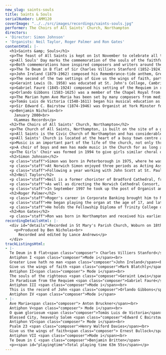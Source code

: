 ```yaml
---
new_slug: saints-souls
title: Saints & Souls
serialNumber: LAMM120
coverImage: "../../src/images/recordings/saints-souls.jpg"
performer: The Choirs of All Saints' Church, Northampton
directors:
- 'Director: Simon Johnson'
- 'Organists: Neil Taylor, Roger Palmer and Ron Gates'
contentHtml: |-
  <h1>Saints &amp; Souls</h1>
  <p>The feast of All Saints is kept on 1st November to celebrate all the Christian saints, known and unknown. It is thought that it originated in 609, when Pope Boniface IV dedicated the Pantheon in Rome to the Blessed Virgin Mary. It was at first celebrated on May 13th of that year; Pope Gregory III (Pope from 731-41) changed the date to November 1st when he dedicated a chapel in honour of All Saints in the Vatican Basilica. Gregory IV later extended the feast to the whole Church and ever since Egbert of York brought the feast to England it has ranked as a principal feast. 1,255 ancient English churches bear this dedication, a number surpassed only by those dedicated to the Virgin Mary.</p>
  <p>All Souls' Day marks the commemoration of the souls of the faithful departed and takes place on the day following All Saints' Day (except when 2nd November is a Sunday in which case All Souls' Day is moved to 3rd November). It is a feast begun by Abbott Odo of Cluny in his monasteries in 998 and gradually adopted by the whole Church.</p>
  <p>Both commemorations have inspired composers and writers around the world to write texts and choral music of the highest quality. The sequence of music represented here barely touches upon the huge available repertoire. Its selection was guided by the plainsong office hymn for All Saints 'Father, in whom thy saints are one', written by George Timms (b. 1910). He has made use of several Latin hymns to create an extended hymn of praise and prayer. Whilst the Virgin Mary and John the Baptist are the only individuals to be singled out, the hymn also focuses on themes of sacrifice, praise, eternal rest, steadfastness, patriarchs and prophets, the twelve Apostles, and also of the love that underlies spirituality. These themes are all brought together in the ancient hymn of the church, the Te Deum Laudamus ('We praise Thee, O God'), two settings of which frame this programme, and which also served as the inspiration for the stained glass window by Christopher Webb that adorns the cover. The origins of this text are unclear, although it appears to have been used in a recognisable form by the fourth, or certainly the fifth century. In Britain, the Te Deum is familiar from its central role at Mattins as part of the Book of Common Prayer (1662).</p>
  <p>The Te Deum in B flat of Sir Charles Villiers Stanford (1852-1924) was used at the Coronation Service of 1902. It is a grand setting, making use of Gregorian intonations amongst the moments of fanfare-like choral writing ('Thou art the King of Glory, O Christ') and more reflective sections ('We therefore pray Thee, help Thy servants'). The sparse opening of the Te Deum in C by Benjamin Britten (1913-1976) introduces a setting that is much less ceremonial. Written in 1935 for St Mark's Church, North Audley Street, London, when the composer was twenty-one years old, a feature is the great urgency in mood created by a syncopated motif heard on the organ pedals. This pedal figure provides a link with the middle section that gives prominence to a treble solo memorable for its descending arpeggios. Following the recapitulation of the opening, it is this music that provides the codetta.</p>
  <p>John Ireland (1879-1962) composed his Remembrance-tide anthem, Greater Love, in 1912, at which point he was eight years into his twenty-two year incumbency as Director of Music at St Luke's Church, Chelsea. Ireland is better known today for his piano and chamber music rather than for his small output of music for the church. Greater Love is, however, perhaps his best known work for the church (in 1986 it was sung at more cathedrals and collegiate churches in the British Isles than any other anthem) and the combination of treble and baritone solos followed by climactic moments for full choir gives it a rather Victorian feel.</p>
  <p>The second of the two settings of Give us the wings of faith, part of a hymn for All Saints' Day by Isaac Watts, is by Sir Ernest Bullock (1890-1979) who was appointed Organist of Westminster Abbey in 1928 and in 1952 became Director of The Royal College of Music. It is a short work written in an arch form rising to a central climax and ending much as it began. Mark Blatchly (b.1960) began his musical education as a chorister at Guildford Cathedral and it was for his Master of the Choir of that time, Barry Rose, that he wrote his setting of Give us the wings of faith. Rose was organist at St Alban's Cathedral from 1988 until 1997 where the majority of weekday services were sung by the choristers alone and it was for these forces that Blatchly was asked to compose an All Saintstide anthem.</p>
  <p>Geraint Lewis (b. 1958) was educated at St. John's College, Cambridge and was on the music staff of the University of Wales at Bangor during the time that William Mathias was Professor. It was for William Mathias' memorial service on 20th November 1992 that Geraint Lewis completed The Souls of the Righteous, when the Cathedral Choir conducted by John Scott first performed it in St. Paul's Cathedral. In this setting of a collect for All Saints' Day, Lewis allows for the famous acoustic of St Paul's; it is a composition of great stillness that leaves time for each line of the text to evaporate before starting the next.</p>
  <p>Gabriel Fauré (1845-1924) composed his setting of the Requiem in response to the death of his father in 1885 and his mother some two and a half years later. A "severe expression of grief", it was performed at Fauré's own funeral in 1924. The last movement, In Paradisum, sets a mood of serene tranquillity as the soul arrives in heaven and is greeted by the chorus of angels, the martyrs and Lazarus the beggar.</p>
  <p>Orlando Gibbons (1583-1625) was a member of the Chapel Royal from 1603. During the reign of James I he was one of the organists of the Chapel Royal and responsible for the music at James' funeral. For the last two years of his life he was organist at Westminster Abbey. Apart from his extensive output of church music, he was a composer of madrigals, music for solo keyboard and for ensembles. This is the record of John was written at the request of William Laud (later Archbishop) while he was President of St. John's College, Oxford. It is one of the most frequently performed of Gibbons' twenty-five verse anthems; in these a portion of text is initially sung by a solo voice (in this case a countertenor) and is then repeated by full choir.</p>
  <p>The Marian hymn Ave Maria has been set by many composers from medieval times to the present day. Anton Bruckner (1824-1896) set the text to music in 1861 during which time he was Organist at Linz Cathedral, Austria. The opening passage contrasts three-part writing for sopranos and altos with rich four-part writing for the tenors and basses. 'Jesus' is chanted three times and the Holy Mother's name is heard some three times as well, each time at a higher pitch and greater dynamic.</p>
  <p>Tomás Luis de Victoria (1548-1611) began his musical education as a chorister at Avila Cathedral, Spain. Once his voice had broken he was sent to college in Rome and following work as a singer and an organist he became a Priest. His career in Rome brought him into contact with Palestrina and the innumerable singers and composers from all over Europe who were active in the chapels and churches there. Victoria's output is smaller than some of his contemporaries (Palestrina published five times as much music), and he did not publish any secular music; his work does, however, embody the best of the Spanish character in music. Although Victoria is perhaps best known for his poignant and intense setting of the Officium defunctorum and the motets O vos omnes and Versa est in luctum, the masses and the motets on which they are based do reveal his generally cheerful disposition. His motet O quam gloriosum ('O how glorious is the Kingdom') is one such example.</p>
  <p>Sir Edward C. Bairstow (1874-1946) was Organist at York Minster for thirty-three years and Professor of Music at Durham University for seventeen years. Blessed City dates from 1913/1914 and is one of his twenty-nine anthems. Bairstow's treatment of the plainsong 'Urbs beata' (founded on Mode II melody) has proved to be very influential. Francis Jackson, Bairstow's successor at York, has suggested that Blessed City is founded upon a set of variations which are "contrasted and characterised to suit each situation as it comes along". Once the theme has been announced, the work continues with a treble section whose first note is not of the tune, but a far more arresting one a third higher. The men's verse also starts on a higher note. Another feature of this work is the detailed and colourful organ accompaniment.</p>
  <p>Benjamin Nicholas<br>
    January 2000<br>
    ©Lammas Records</p>
  <h2>The Choirs of All Saints' Church, Northampton</h2>
  <p>The Church of All Saints, Northampton, is built on the site of a great Norman Collegiate Church which was almost completely destroyed by the fire of Northampton in 1675. All that remained was the mediaeval tower. By 1680 the church had been rebuilt with the help of donations from all over the country, including 1,000 tons of timber from King Charles II. A statue of that king adorns the portico. All Saints' Church is built in the Renaissance style and its design is attributed to Henry Bell of King's Lynn. Although the body of the church was completed in 1680, the Portico was not finished until 1701, and the cupola was added to the Tower in 1704.</p>
  <p>All Saints is the Civic Church of Northampton and has considerable connections with the Town and County. The courts are opened, the Mayor hallowed and many organisations seek to give thanks for their foundation within the Church. The life of the Town and County is celebrated here. A regular pattern of worship has always been at the heart of the life of the Church. Records state that in 1388 there were four daily services, two of these with music. Today the Eucharist is celebrated daily (twice on Sunday) and Choral Evensong can be heard on Sunday, Tuesday and Thursday.</p>
  <p>All Saints' Church is located at the heart of a busy town centre and consequently this recording was made at St Mary's Church, Woburn.</p>
  <p>Music is an important part of the life of the church, not only through the regular and special services but also through concerts by a variety of artists. It also plays an important part in the mission and outreach of the parish, especially through the recruitment of children and adults to sing in the choirs.</p>
  <p>A choir of boys and men has made music in the Church for as long as it has been built. As there is no choir school, boys are drawn from a wide range of local schools. Parental involvement and commitment is great and so is the reward to the child, musically and personally. An important aspect of this choir is the nurturing of broken voices and a choral scholarship scheme is now established to train choirmen for the future. In recent years the choir has broadcast on local radio and appeared on Anglia and GMTV. Recent tours have taken the choirs to the USA twice and France twice, as well as to many of the Cathedrals of Great Britain.</p>
  <p>The Girls' Choir was formed in 1994 to give girls similar choral opportunities to those that boys have been receiving in the church for centuries. It has been an exciting development in the church's long history and one that has enriched both the music and life of the church. They have undertaken residential visits to Portsmouth and St David's Cathedrals and also to Bournemouth. In 1998 the choir toured Charleston, South Carolina, USA, and in summer 2000 they will tour France and Germany.</p>
  <h2>Simon Johnson</h2>
  <p class="staff">Simon was born in Peterborough in 1975, where he was a chorister and subsequently Head Chorister of the Cathedral from 1986-89. Raised in Northamptonshire, Simon attended Danetre School, Daventry and was also a member of the County Youth Orchestra. He has since held organ scholarships at Rochester, Norwich, and St Paul's Cathedrals, and is now the Director of Music at All Saints, Northampton.</p>
  <p class="staff">At Norwich Simon enjoyed three periods as Acting Assistant Organist at the Cathedral, during which time he took part of the premieres of works by John Tavener, Philip Wilby and Diana Burrell. His work accompanying both the Girls' Choir, and the Cathedral Choir is reflected in two CD recordings, and he has played for both choirs on BBC Radio 2, 3, and 4. In addition to his responsibilities at the Cathedral, Simon also gained a first class degree from the University of East Anglia, and founded the University Chamber Choir - a twenty strong ensemble specialising in the performance of contemporary music.</p>
  <p class="staff">Following a year working with John Scott at St. Paul's Cathedral, Simon moved to All Saints, Northampton. His work there involves running the choir of men and boys, and the girls' choir; he has been conductor of the Northampton Bach Choir since September</p>
  <h2>Neil Taylor</h2>
  <p class="staff">Neil is a former chorister of Bradford Cathedral, from where he gained a scholarship to the Royal College of Music. He was organ scholar at St Albans Cathedral, and in 1990 was appointed Assistant Organist at Norwich Cathedral. As well as premiering many new works at Norwich, he made numerous broadcasts and recordings which received high critical acclaim, and toured on the continent and in the USA.</p>
  <p class="staff">As well as directing the Norwich Cathedral Consort, he formed the Cathedral Girls' choir in 1995 which completed its first CD recording and made a highly successful tour of Germany in 1997. He has directed choral courses as far afield as Aldeburgh and Mexico City, and is a regular member of staff on the Eton Choral Courses.</p>
  <p class="staff">In September 1997 he took up the post of Organist and Master of the Music at Sheffield Cathedral, where he is responsible for the choirs of boys, girls and men and the Cathedral Chamber Choir. Since his appointment the Cathedral Choir has toured both at home and abroad (including Germany and Holland) and future tours are planned for East Anglia and the USA.</p>
  <h2>Roger Palmer</h2>
  <p class="staff">Roger's career in Corporate Banking brought him to Northampton in 1989. He has been an Assistant at All Saints since 1992.</p>
  <p class="staff">He began playing the organ at the age of 17, and later became Assistant at Luton Parish Church in 1969, a post he held for some 20 years. On a number of occasions he had the honour of playing in the presence of the Queen and the Royal Family when attending the church whilst staying at Luton Hoo Country House for their Wedding Anniversary celebrations.</p>
  <p class="staff">He holds the Fellowship Diploma of Trinity College of Music, London, and is widely travelled as an accompanist, having visited Denmark, France, Germany, Sweden and on two occasions the United States of America with All Saints' Choir.</p>
  <h2>Ron Gates</h2>
  <p class="staff">Ron was born in Northampton and received his earliest musical training as a chorister at All Saints under Ralph Richardson-Jones. He furthered his studies with Robert Joyce and Dr Ben Burrows. He is a graduate of Dublin University (Trinity College) and holds the Fellowship Diploma of the Royal College of Organists. He was for 21 years sub-organist of St Matthew's Church, Northampton where he worked with a number of important church musicians, such as Michael Nicholas and Stephen Cleobury. Since 1992 he has been Organist and Choirmaster of Christ Church, Northampton and an Assistant Organist of All Saints.</p>
recordingDetailsHtml: |-
  <div id="details">Recorded in St Mary's Parish Church, Woburn on 18th, 19th, 21st and 22nd October 1999, by kind permission of the Vicar, Rev. Alan Heslop.
    <p>Produced by Ben Nicholas<br>
      Recorded and edited by Lance Andrews</p>
  </div>
trackListingsHtml:
- |-
  Te Deum in B flat<span class="composer"> Charles Villiers Stanford</span><br>
  Antiphon I <span class="composer">Mode i</span><br>
  Greater Love hath no man <span class="composer">John Ireland</span><br>
  Give us the wings of faith <span class="composer">Mark Blatchly</span><br>
  Antiphon II<span class="composer"> Mode i</span><br>
  The souls of the righteous <span class="composer">Geraint Lewis</span><br>
  In Paradisum from the Requiem <span class="composer">Gabriel Fauré</span><br>
  Antiphon III <span class="composer">Mode i</span><br>
  This is the record of John <span class="composer">Orlando Gibbons</span><br>
  Antiphon IV <span class="composer">Mode i</span>
- |-
  Ave Maria<span class="composer"> Anton Bruckner</span><br>
  Antiphon V<span class="composer"> Mode i</span><br>
  O quam gloriosum <span class="composer">Tomás Luis de Victoria</span><br>
  Blessed City, heavenly Salem <span class="composer">Edward C Bairstow</span><br>
  Antiphon VI<span class="composer"> Mode i</span><br>
  Psalm 23 <span class="composer">Henry Walford Davies</span><br>
  Give us the wings of faith<span class="composer"> Ernest Bullock</span><br>
  Antiphon VII <span class="composer">Mode i</span><br>
  Te Deum in C <span class="composer">Benjamin Britten</span>
  <p><span id="playingtime">Total playing time 63m 55s</span></p>
---
```


